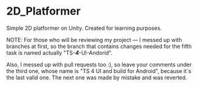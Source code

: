 # 2D_Platformer
Simple 2D platformer on Unity. Created for learning purposes.

NOTE: For those who will be reviewing my project — I messed up with branches at first, 
so the branch that contains changes needed for the fifth task is named actually "TS-***4***-UI-Andorid".

Also, I messed up with pull requests too :), so leave your comments under the third one, 
whose name is "TS 4 UI and build for Android", because it`s the last valid one. The next one was made by mistake and was reverted.
